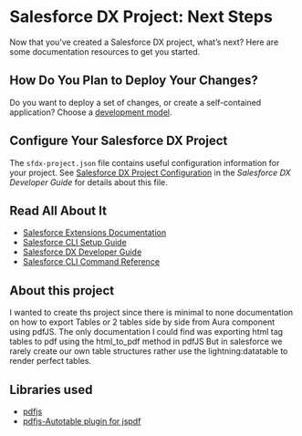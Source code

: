 # Salesforce DX Project: Next Steps

Now that you’ve created a Salesforce DX project, what’s next? Here are some documentation resources to get you started.

## How Do You Plan to Deploy Your Changes?

Do you want to deploy a set of changes, or create a self-contained application? Choose a [development model](https://developer.salesforce.com/tools/vscode/en/user-guide/development-models).

## Configure Your Salesforce DX Project

The `sfdx-project.json` file contains useful configuration information for your project. See [Salesforce DX Project Configuration](https://developer.salesforce.com/docs/atlas.en-us.sfdx_dev.meta/sfdx_dev/sfdx_dev_ws_config.htm) in the _Salesforce DX Developer Guide_ for details about this file.

## Read All About It

- [Salesforce Extensions Documentation](https://developer.salesforce.com/tools/vscode/)
- [Salesforce CLI Setup Guide](https://developer.salesforce.com/docs/atlas.en-us.sfdx_setup.meta/sfdx_setup/sfdx_setup_intro.htm)
- [Salesforce DX Developer Guide](https://developer.salesforce.com/docs/atlas.en-us.sfdx_dev.meta/sfdx_dev/sfdx_dev_intro.htm)
- [Salesforce CLI Command Reference](https://developer.salesforce.com/docs/atlas.en-us.sfdx_cli_reference.meta/sfdx_cli_reference/cli_reference.htm)

## About this project

I wanted to create ths project since there is minimal to none documentation on how to export Tables or 2 tables side by side from Aura component using pdfJS.
The only documentation I could find was exporting html tag tables to pdf using the html_to_pdf method in pdfJS
But in salesforce we rarely create our own table structures rather use the lightning:datatable to render perfect tables.

## Libraries used

- [pdfjs](https://unpkg.com/jspdf@2.5.1/dist/jspdf.es.min.js)
- [pdfjs-Autotable plugin for jspdf](https://unpkg.com/jspdf-autotable@3.5.25/dist/jspdf.plugin.autotable.js)